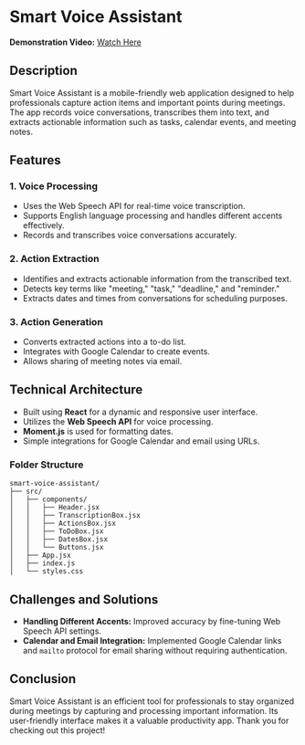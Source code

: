 # Smart Voice Assistant

**Demonstration Video:** [Watch Here](https://drive.google.com/file/d/1ryv6fc4tfEThFvpKU6Pp-U-tLoTvA-LN/view?usp=sharing)

## Description
Smart Voice Assistant is a mobile-friendly web application designed to help professionals capture action items and important points during meetings. The app records voice conversations, transcribes them into text, and extracts actionable information such as tasks, calendar events, and meeting notes.

## Features

### 1. Voice Processing
- Uses the Web Speech API for real-time voice transcription.
- Supports English language processing and handles different accents effectively.
- Records and transcribes voice conversations accurately.

### 2. Action Extraction
- Identifies and extracts actionable information from the transcribed text.
- Detects key terms like "meeting," "task," "deadline," and "reminder."
- Extracts dates and times from conversations for scheduling purposes.

### 3. Action Generation
- Converts extracted actions into a to-do list.
- Integrates with Google Calendar to create events.
- Allows sharing of meeting notes via email.

## Technical Architecture
- Built using **React** for a dynamic and responsive user interface.
- Utilizes the **Web Speech API** for voice processing.
- **Moment.js** is used for formatting dates.
- Simple integrations for Google Calendar and email using URLs.

### Folder Structure
```
smart-voice-assistant/
├── src/
│   ├── components/
│   │   ├── Header.jsx
│   │   ├── TranscriptionBox.jsx
│   │   ├── ActionsBox.jsx
│   │   ├── ToDoBox.jsx
│   │   ├── DatesBox.jsx
│   │   └── Buttons.jsx
│   ├── App.jsx
│   ├── index.js
│   └── styles.css
```

## Challenges and Solutions
- **Handling Different Accents:** Improved accuracy by fine-tuning Web Speech API settings.
- **Calendar and Email Integration:** Implemented Google Calendar links and `mailto` protocol for email sharing without requiring authentication.

## Conclusion
Smart Voice Assistant is an efficient tool for professionals to stay organized during meetings by capturing and processing important information. Its user-friendly interface makes it a valuable productivity app. Thank you for checking out this project!


